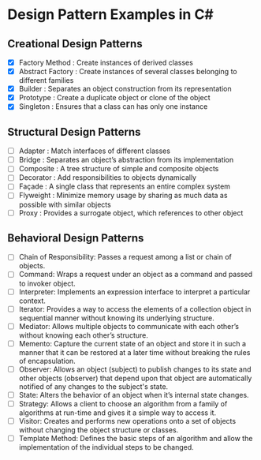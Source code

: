 # Design Pattern Examples in C#

## Creational Design Patterns

- [x] Factory Method : Create instances of derived classes
- [x] Abstract Factory : Create instances of several classes belonging to different families
- [x] Builder : Separates an object construction from its representation
- [x] Prototype : Create a duplicate object or clone of the object
- [x] Singleton : Ensures that a class can has only one instance

## Structural Design Patterns

- [ ] Adapter : Match interfaces of different classes
- [ ] Bridge : Separates an object’s abstraction from its implementation
- [ ] Composite : A tree structure of simple and composite objects
- [ ] Decorator : Add responsibilities to objects dynamically
- [ ] Façade : A single class that represents an entire complex system
- [ ] Flyweight : Minimize memory usage by sharing as much data as possible with similar objects
- [ ] Proxy : Provides a surrogate object, which references to other object

## Behavioral Design Patterns

- [ ] Chain of Responsibility: Passes a request among a list or chain of objects.
- [ ] Command: Wraps a request under an object as a command and passed to invoker object.
- [ ] Interpreter: Implements an expression interface to interpret a particular context.
- [ ] Iterator: Provides a way to access the elements of a collection object in sequential manner without knowing its underlying structure.
- [ ] Mediator: Allows multiple objects to communicate with each other’s without knowing each other’s structure.
- [ ] Memento: Capture the current state of an object and store it in such a manner that it can be restored at a later time without breaking the rules of encapsulation.
- [ ] Observer: Allows an object (subject) to publish changes to its state and other objects (observer) that depend upon that object are automatically notified of any changes to the subject's state.
- [ ] State: Alters the behavior of an object when it’s internal state changes.
- [ ] Strategy: Allows a client to choose an algorithm from a family of algorithms at run-time and gives it a simple way to access it.
- [ ] Visitor: Creates and performs new operations onto a set of objects without changing the object structure or classes.
- [ ] Template Method: Defines the basic steps of an algorithm and allow the implementation of the individual steps to be changed.